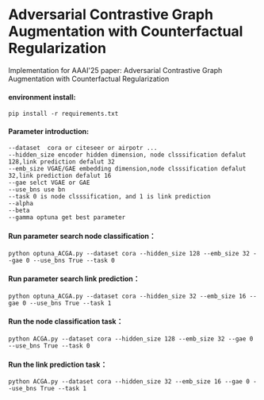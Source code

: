 # Adversarial Contrastive Graph Augmentation with Counterfactual Regularization
Implementation for AAAI'25 paper: Adversarial Contrastive Graph Augmentation with Counterfactual Regularization

#### environment install:

```
pip install -r requirements.txt
```

#### Parameter introduction:

```
--dataset  cora or citeseer or airpotr ...
--hidden_size encoder hidden dimension, node clsssification defalut 128,link prediction defalut 32
--emb_size VGAE/GAE embedding dimension,node clsssification defalut 32,link prediction defalut 16
--gae selct VGAE or GAE
--use_bns use bn
--task 0 is node clsssification, and 1 is link prediction
--alpha
--beta
--gamma optuna get best parameter
```



#### Run parameter search node classification：

```
python optuna_ACGA.py --dataset cora --hidden_size 128 --emb_size 32 --gae 0 --use_bns True --task 0
```

#### Run parameter search link prediction：

```
python optuna_ACGA.py --dataset cora --hidden_size 32 --emb_size 16 --gae 0 --use_bns True --task 1
```



#### Run the node classification task：

```
python ACGA.py --dataset cora --hidden_size 128 --emb_size 32 --gae 0 --use_bns True --task 0
```

#### Run the link prediction task：

```
python ACGA.py --dataset cora --hidden_size 32 --emb_size 16 --gae 0 --use_bns True --task 1
```

